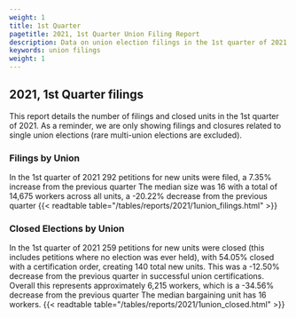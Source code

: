 ```yaml
---
weight: 1
title: 1st Quarter
pagetitle: 2021, 1st Quarter Union Filing Report
description: Data on union election filings in the 1st quarter of 2021
keywords: union filings
weight: 1
---
```


## 2021, 1st Quarter filings

This report details the number of filings and closed units in the 1st quarter of 2021. As a reminder, we are only showing filings and closures related to single union elections (rare multi-union elections are excluded).

### Filings by Union
In the 1st quarter of 2021 292 petitions for new units were filed, a 7.35% increase from the previous quarter The median size was 16 with a total of 14,675 workers across all units, a -20.22% decrease from the previous quarter
{{< readtable table="/tables/reports/2021/1union_filings.html" >}}

### Closed Elections by Union
In the 1st quarter of 2021 259 petitions for new units were closed (this includes petitions where no election was ever held), with 54.05% closed with a certification order, creating 140 total new units. This was a -12.50% decrease from the previous quarter in successful union certifications. Overall this represents approximately 6,215 workers, which is a -34.56% decrease from the previous quarter The median bargaining unit has 16 workers.
{{< readtable table="/tables/reports/2021/1union_closed.html" >}}
